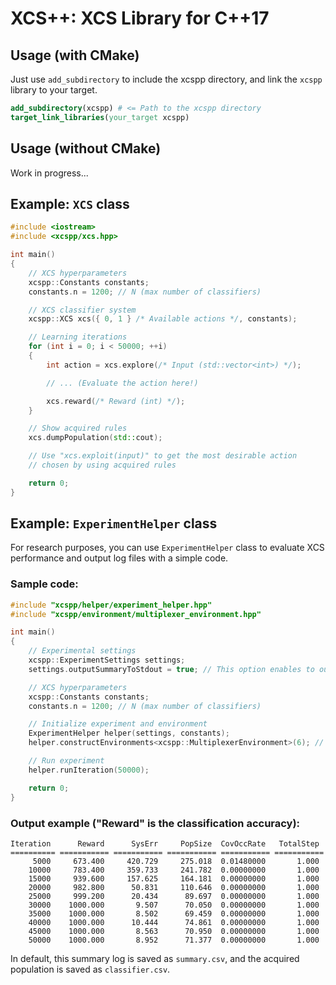 # XCS++: XCS Library for C++17
## Usage (with CMake)
Just use `add_subdirectory` to include the xcspp directory, and link the `xcspp` library to your target.
```cmake
add_subdirectory(xcspp) # <= Path to the xcspp directory
target_link_libraries(your_target xcspp)
```

## Usage (without CMake)
Work in progress...

## Example: `XCS` class
```cpp
#include <iostream>
#include <xcspp/xcs.hpp>

int main()
{
    // XCS hyperparameters
    xcspp::Constants constants;
    constants.n = 1200; // N (max number of classifiers)

    // XCS classifier system
    xcspp::XCS xcs({ 0, 1 } /* Available actions */, constants);

    // Learning iterations
    for (int i = 0; i < 50000; ++i)
    {
        int action = xcs.explore(/* Input (std::vector<int>) */);

        // ... (Evaluate the action here!)

        xcs.reward(/* Reward (int) */);
    }

    // Show acquired rules
    xcs.dumpPopulation(std::cout);

    // Use "xcs.exploit(input)" to get the most desirable action
    // chosen by using acquired rules

    return 0;
}
```

## Example: `ExperimentHelper` class
For research purposes, you can use `ExperimentHelper` class to evaluate XCS performance and output log files with a simple code.

### Sample code:
```cpp
#include "xcspp/helper/experiment_helper.hpp"
#include "xcspp/environment/multiplexer_environment.hpp"

int main()
{
    // Experimental settings
    xcspp::ExperimentSettings settings;
    settings.outputSummaryToStdout = true; // This option enables to output summary log to console.

    // XCS hyperparameters
    xcspp::Constants constants;
    constants.n = 1200; // N (max number of classifiers)

    // Initialize experiment and environment
    ExperimentHelper helper(settings, constants);
    helper.constructEnvironments<xcspp::MultiplexerEnvironment>(6); // This calls xcspp::MultiplexerEnvironment constructor.

    // Run experiment
    helper.runIteration(50000);

    return 0;
}
```

### Output example ("Reward" is the classification accuracy):
```
Iteration      Reward      SysErr     PopSize  CovOccRate   TotalStep
========== =========== =========== =========== =========== ===========
     5000     673.400     420.729     275.018  0.01480000       1.000
    10000     783.400     359.733     241.782  0.00000000       1.000
    15000     939.600     157.625     164.181  0.00000000       1.000
    20000     982.800      50.831     110.646  0.00000000       1.000
    25000     999.200      20.434      89.697  0.00000000       1.000
    30000    1000.000       9.507      70.050  0.00000000       1.000
    35000    1000.000       8.502      69.459  0.00000000       1.000
    40000    1000.000      10.444      74.861  0.00000000       1.000
    45000    1000.000       8.563      70.950  0.00000000       1.000
    50000    1000.000       8.952      71.377  0.00000000       1.000
```
In default, this summary log is saved as `summary.csv`, and the acquired population is saved as `classifier.csv`.
